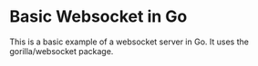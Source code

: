 # Basic Websocket in Go

This is a basic example of a websocket server in Go. It uses the gorilla/websocket package.